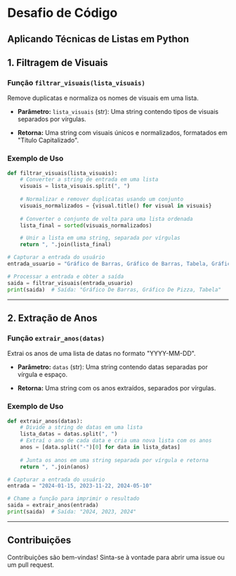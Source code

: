 # Desafio de Código
## Aplicando Técnicas de Listas em Python

## 1. Filtragem de Visuais

### Função `filtrar_visuais(lista_visuais)`
Remove duplicatas e normaliza os nomes de visuais em uma lista.

- **Parâmetro:** 
  `lista_visuais` (str): Uma string contendo tipos de visuais separados por vírgulas.
  
- **Retorna:** 
  Uma string com visuais únicos e normalizados, formatados em "Título Capitalizado".

### Exemplo de Uso
```python
def filtrar_visuais(lista_visuais):
    # Converter a string de entrada em uma lista
    visuais = lista_visuais.split(", ")
    
    # Normalizar e remover duplicatas usando um conjunto
    visuais_normalizados = {visual.title() for visual in visuais}
    
    # Converter o conjunto de volta para uma lista ordenada
    lista_final = sorted(visuais_normalizados)

    # Unir a lista em uma string, separada por vírgulas
    return ", ".join(lista_final)

# Capturar a entrada do usuário
entrada_usuario = "Gráfico de Barras, Gráfico de Barras, Tabela, Gráfico de Pizza, gráfico de barras"

# Processar a entrada e obter a saída
saida = filtrar_visuais(entrada_usuario)
print(saida)  # Saída: "Gráfico De Barras, Gráfico De Pizza, Tabela"
```

---

## 2. Extração de Anos

### Função `extrair_anos(datas)`
Extrai os anos de uma lista de datas no formato "YYYY-MM-DD".

- **Parâmetro:** 
  `datas` (str): Uma string contendo datas separadas por vírgula e espaço.
  
- **Retorna:** 
  Uma string com os anos extraídos, separados por vírgulas.

### Exemplo de Uso
```python
def extrair_anos(datas):
    # Divide a string de datas em uma lista
    lista_datas = datas.split(", ")
    # Extraí o ano de cada data e cria uma nova lista com os anos
    anos = [data.split("-")[0] for data in lista_datas]
    
    # Junta os anos em uma string separada por vírgula e retorna
    return ", ".join(anos)

# Capturar a entrada do usuário
entrada = "2024-01-15, 2023-11-22, 2024-05-10"

# Chame a função para imprimir o resultado
saida = extrair_anos(entrada)
print(saida)  # Saída: "2024, 2023, 2024"
```

---

## Contribuições

Contribuições são bem-vindas! Sinta-se à vontade para abrir uma issue ou um pull request.
